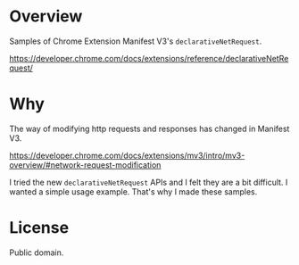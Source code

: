 # Overview

Samples of Chrome Extension Manifest V3's `declarativeNetRequest`.

https://developer.chrome.com/docs/extensions/reference/declarativeNetRequest/

# Why

The way of modifying http requests and responses has changed in Manifest V3.

https://developer.chrome.com/docs/extensions/mv3/intro/mv3-overview/#network-request-modification

I tried the new `declarativeNetRequest` APIs and I felt they are a bit difficult. I wanted a simple usage example.
That's why I made these samples.

# License

Public domain.
